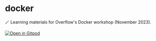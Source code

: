 # docker

🪄 Learning materials for Overflow's Docker workshop (November 2023).

[![Open in Gitpod](https://gitpod.io/button/open-in-gitpod.svg)](https://github.com/np-overflow/docker)
